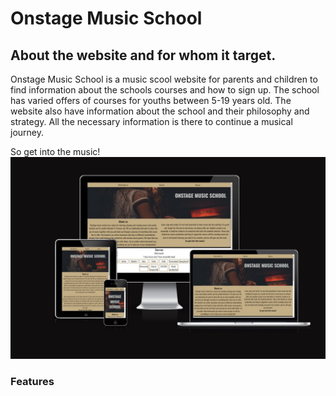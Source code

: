 # Onstage Music School
## About the website and for whom it target.

Onstage Music School is a music scool website for parents and children to find information about the schools courses and how to sign up. The school has varied offers of courses for youths between 5-19 years old.
The website also have information about the school and their philosophy and strategy. All the necessary information is there to continue a musical journey.

So get into the music!
![Screenshot of a comment on a GitHub issue showing an image, added in the Markdown, of an Octocat smiling and raising a tentacle.](/assets/images/screenshotresponsive.jpg)


### Features

